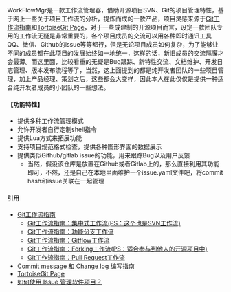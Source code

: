 WorkFlowMgr是一款工作流管理器，借助开源项目SVN、Git的项目管理特性，基于网上一些关于项目工作流的分析，提炼而成的一款产品，项目灵感来源于[Git工作流指南](http://blog.jobbole.com/76843/)和[TortoiseGit Page](https://github.com/TortoiseGit/TortoiseGit)，对于一些成建制的开源项目而言，设定一款团队专用的工作流无疑是非常重要的，各个项目成员的交流可以用各种即时通讯工具QQ、微信、Github的issue等等都行，但是无论项目成员如何复杂，为了能够让不同的成员都在此项目的发展始终如一地统一，这样的话，新旧成员的交流隔膜才会最薄。而这里面，比较看重的无疑是Bug跟踪、新特性交流、文档维护、开发日志管理、版本发布流程等了，当然，这上面提到的都是纯开发者团队的一些项目管理，加上产品经理、策划之后，这些都会大变样，因此本人在此仅仅是提供一种适合纯开发者成员的小团队的一些想法。

#### 【功能特性】
 - 提供多种工作流管理模式
 - 允许开发者自行定制shell指令
 - 提供Lua方式来拓展功能
 - 支持项目规范格式检查，提供各种图形界面的数据展示
 - 提供类似Github/gitlab issue的功能，用来跟踪Bug以及用户反馈
   - 当然，假设该仓库是放置在Github或者Gitlab上的，那么直接利用其功能即可，不然，还是自己在本地里面维护一个issue.yaml文件吧，将commit hash和issue关联在一起管理

#### 引用
 - [Git工作流指南](http://blog.jobbole.com/76843/)
   - [Git工作流指南：集中式工作流(PS：这个也是SVN工作流)](http://blog.jobbole.com/76847/)
   - [Git工作流指南：功能分支工作流](http://blog.jobbole.com/76857/)
   - [Git工作流指南：Gitflow工作流](http://blog.jobbole.com/76867/)
   - [Git工作流指南：Forking工作流(PS：适合参与到他人的开源项目中)](http://blog.jobbole.com/76861/)
   - [Git工作流指南：Pull Request工作流](http://blog.jobbole.com/76854/)
 - [Commit message 和 Change log 编写指南](http://www.ruanyifeng.com/blog/2016/01/commit_message_change_log.html)
 - [TortoiseGit Page](https://github.com/TortoiseGit/TortoiseGit)
 - [如何使用 Issue 管理软件项目？](http://www.ruanyifeng.com/blog/2017/08/issue.html)
